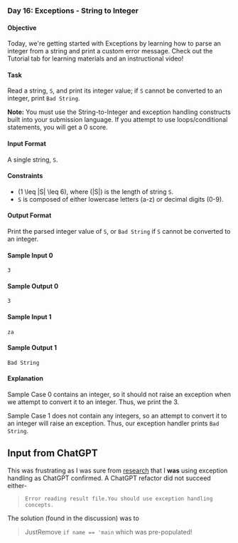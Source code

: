 ### Day 16: Exceptions - String to Integer

#### Objective

Today, we're getting started with Exceptions by learning how to parse an integer from a string and print a custom error message. Check out the Tutorial tab for learning materials and an instructional video!

#### Task

Read a string, `S`, and print its integer value; if `S` cannot be converted to an integer, print `Bad String`.

**Note:** You must use the String-to-Integer and exception handling constructs built into your submission language. If you attempt to use loops/conditional statements, you will get a 0 score.

#### Input Format

A single string, `S`.

#### Constraints

- \(1 \leq |S| \leq 6\), where \(|S|\) is the length of string `S`.
- `S` is composed of either lowercase letters (a-z) or decimal digits (0-9).

#### Output Format

Print the parsed integer value of `S`, or `Bad String` if `S` cannot be converted to an integer.

#### Sample Input 0

```
3
```

#### Sample Output 0

```
3
```

#### Sample Input 1

```
za
```

#### Sample Output 1

```
Bad String
```

#### Explanation

Sample Case 0 contains an integer, so it should not raise an exception when we attempt to convert it to an integer. Thus, we print the 3.

Sample Case 1 does not contain any integers, so an attempt to convert it to an integer will raise an exception. Thus, our exception handler prints `Bad String`.

## Input from ChatGPT

This was frustrating as I was sure from [research](https://docs.python.org/3/tutorial/errors.html) that I **was** using exception handling as ChatGPT confirmed. A ChatGPT refactor did not succeed either- 

> `Error reading result file.You should use exception handling concepts.`

The solution (found in the discussion) was to 

> JustRemove `if name == 'main`
 which was pre-populated!

